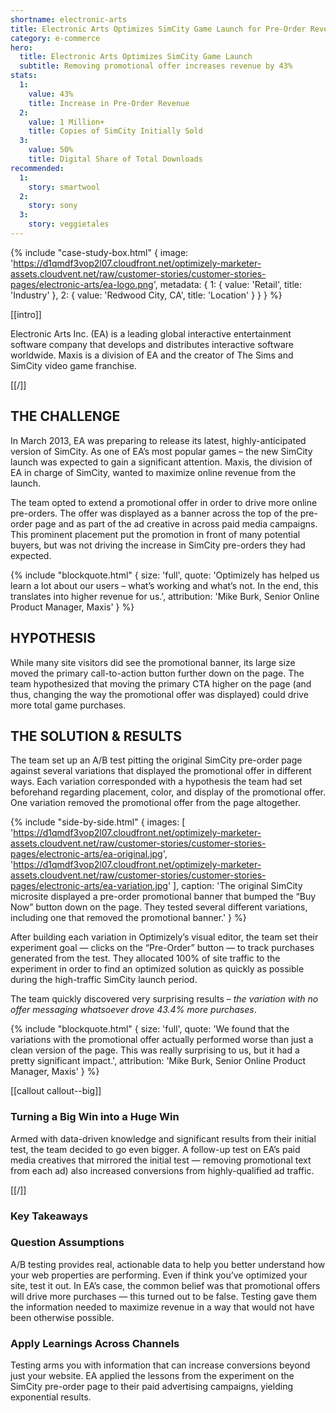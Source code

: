 ```yaml
---
shortname: electronic-arts
title: Electronic Arts Optimizes SimCity Game Launch for Pre-Order Revenue
category: e-commerce
hero:
  title: Electronic Arts Optimizes SimCity Game Launch
  subtitle: Removing promotional offer increases revenue by 43%
stats:
  1:
    value: 43%
    title: Increase in Pre-Order Revenue
  2:
    value: 1 Million+
    title: Copies of SimCity Initially Sold
  3:
    value: 50%
    title: Digital Share of Total Downloads
recommended:
  1:
    story: smartwool
  2:
    story: sony
  3:
    story: veggietales
---
```

{% include "case-study-box.html"
  {
    image: 'https://d1qmdf3vop2l07.cloudfront.net/optimizely-marketer-assets.cloudvent.net/raw/customer-stories/customer-stories-pages/electronic-arts/ea-logo.png',
    metadata: {
      1: {
        value: 'Retail',
        title: 'Industry'
      },
      2: {
        value: 'Redwood City, CA',
        title: 'Location'
      }
    }
  }
%}

[[intro]]

Electronic Arts Inc. (EA) is a leading global interactive entertainment software company that develops and distributes interactive software worldwide. Maxis is a division of EA and the creator of The Sims and SimCity video game franchise.

[[/]]

## THE CHALLENGE

In March 2013, EA was preparing to release its latest, highly-anticipated version of SimCity. As one of EA’s most popular games – the new SimCity launch was expected to gain a significant attention. Maxis, the division of EA in charge of SimCity, wanted to maximize online revenue from the launch.

The team opted to extend a promotional offer in order to drive more online pre-orders. The offer was displayed as a banner across the top of the pre-order page and as part of the ad creative in across paid media campaigns. This prominent placement put the promotion in front of many potential buyers, but was not driving the increase in SimCity pre-orders they had expected.

{% include "blockquote.html"
  {
    size: 'full',
    quote: 'Optimizely has helped us learn a lot about our users – what’s working and what’s not. In the end, this translates into higher revenue for us.',
    attribution: 'Mike Burk, Senior Online Product Manager, Maxis'
  }
%}

## HYPOTHESIS

While many site visitors did see the promotional banner, its large size moved the primary call-to-action button further down on the page. The team hypothesized that moving the primary CTA higher on the page (and thus, changing the way the promotional offer was displayed) could drive more total game purchases.

## THE SOLUTION & RESULTS

The team set up an A/B test pitting the original SimCity pre-order page against several variations that displayed the promotional offer in different ways. Each variation corresponded with a hypothesis the team had set beforehand regarding placement, color, and display of the promotional offer. One variation removed the promotional offer from the page altogether.

{% include "side-by-side.html"
  {
    images: [
      'https://d1qmdf3vop2l07.cloudfront.net/optimizely-marketer-assets.cloudvent.net/raw/customer-stories/customer-stories-pages/electronic-arts/ea-original.jpg',
      'https://d1qmdf3vop2l07.cloudfront.net/optimizely-marketer-assets.cloudvent.net/raw/customer-stories/customer-stories-pages/electronic-arts/ea-variation.jpg'
    ],
    caption: 'The original SimCity microsite displayed a pre-order promotional banner that bumped the “Buy Now” button down on the page. They tested several different variations, including one that removed the promotional banner.'
  }
%}

After building each variation in Optimizely’s visual editor, the team set their experiment goal — clicks on the “Pre-Order” button — to track purchases generated from the test. They allocated 100% of site traffic to the experiment in order to find an optimized solution as quickly as possible during the high-traffic SimCity launch period.

The team quickly discovered very surprising results – *the variation with no offer messaging whatsoever drove 43.4% more purchases*.

{% include "blockquote.html"
  {
    size: 'full',
    quote: 'We found that the variations with the promotional offer actually performed worse than just a clean version of the page. This was really surprising to us, but it had a pretty significant impact.',
    attribution: 'Mike Burk, Senior Online Product Manager, Maxis'
  }
%}

[[callout callout--big]]

### Turning a Big Win into a Huge Win

Armed with data-driven knowledge and significant results from their initial test, the team decided to go even bigger. A follow-up test on EA’s paid media creatives that mirrored the initial test — removing promotional text from each ad) also increased conversions from highly-qualified ad traffic.

[[/]]

### Key Takeaways

### Question Assumptions 

A/B testing provides real, actionable data to help you better understand how your web properties are performing. Even if think you’ve optimized your site, test it out. In EA’s case, the common belief was that promotional offers will drive more purchases — this turned out to be false. Testing gave them the information needed to maximize revenue in a way that would not have been otherwise possible.

### Apply Learnings Across Channels

Testing arms you with information that can increase conversions beyond just your website. EA applied the lessons from the experiment on the SimCity pre-order page to their paid advertising campaigns, yielding exponential results.

